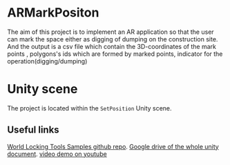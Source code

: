 # ARMarkPositon
<!-- img src="DocGen/Images/WorldLockingSamples.svg" -->

The aim of this project is to implement an AR application so that the user can mark the space either as digging of dumping on the construction site.
And the output is a csv file which contain the 3D-coordinates of the mark points , polygons's ids which are formed by marked points, indicator for the operation(digging/dumping)

# Unity scene
The project is located within the `SetPosition` Unity scene.


## Useful links

[World Locking Tools Samples github repo](https://github.com/microsoft/MixedReality-WorldLockingTools-Samples).
[Google drive of the whole unity document](https://drive.google.com/file/d/1zVV_ax-EhPET7Ulag0wUSd9AeBTiaMqo/view?usp=sharing).
[video demo on youtube]()



## 







